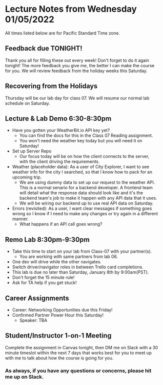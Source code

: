 # Lecture Notes from Wednesday 01/05/2022
All times listed below are for Pacific Standard Time zone.


## Feedback due TONIGHT!
Thank you all for filling these out every week! Don't forget to do it again tonight! The more feedback you give me, the better I can make the course for you. We will review feedback from the holiday weeks this Saturday.


## Recovering from the Holidays
Thursday will be our lab day for class 07. We will resume our normal lab schedule on Saturday.  


## Lecture & Lab Demo 6:30-8:30pm
- Have you gotten your WeatherBit.io API key yet?
  - You can find the docs for this in the Class 07 Reading assignment.
  - You won't need the weather key today but you will need it on Saturday!
- Set up Server Repo
  - Our focus today will be on how the client connects to the server, with the client driving the requirements.
- Weather (placeholder data): As a user of City Explorer, I want to see weather info for the city I searched, so that I know how to pack for an upcoming trip.
  - We are using dummy data to set up our request to the weather API. This is a normal senario for a backend developer. A frontend team will detail what the response data should look like and it's the backend team's job to make it happen with any API data that it uses.
  - We will be wiring our backend up to use real API data on Saturday.  
- Errors (revisited): As a user, I want clear messages if something goes wrong so I know if I need to make any changes or try again in a different manner.
  - What happens if an API call goes wrong?


## Remo Lab 8:30pm-9:30pm
- Take this time to start on your lab from Class-07 with your partner(s).
  - You are working with same partners from lab 06.
- One dev will drive while the other navigates. 
- Switch driver/navigator roles in between Trello card completions. 
- This lab is due no later than Saturday, January 8th by 9:00am(PST).
- Don't forget the 15 minute rule!
- Ask for TA help if you get stuck!


## Career Assignments
- Career: Networking Opportunities due this Friday!
- Confirmed Partner Power Hour this Saturday!
  - Speaker: TBA


## Student/Instructor 1-on-1 Meeting
Complete the assignment in Canvas tonight, then DM me on Slack with a 30 minute timeslot within the next 7 days that works best for you to meet up with me to talk about how the course is going for you. 


### As always, if you have any questions or concerns, please hit me up on Slack.
